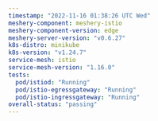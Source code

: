 ```yaml
---
timestamp: "2022-11-16 01:38:26 UTC Wed"
meshery-component: meshery-istio
meshery-component-version: edge
meshery-server-version: "v0.6.27"
k8s-distro: minikube
k8s-version: "v1.24.7"
service-mesh: istio
service-mesh-version: "1.16.0"
tests:
  pod/istiod: "Running"
  pod/istio-egressgateway: "Running"
  pod/istio-ingressgateway: "Running"
overall-status: "passing"
---
```

